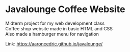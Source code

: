 # Javalounge Coffee Website  
Midterm project for my web development class  
Coffee shop website made in basic HTML and CSS  
Also made a hamburger menu for navigation  

Link: https://aaroncedric.github.io/javalounge/
